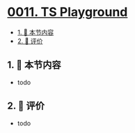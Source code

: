 # [0011. TS Playground](https://github.com/tnotesjs/TNotes.typescript/tree/main/notes/0011.%20TS%20Playground)

<!-- region:toc -->

- [1. 🎯 本节内容](#1--本节内容)
- [2. 🫧 评价](#2--评价)

<!-- endregion:toc -->

## 1. 🎯 本节内容

- todo

## 2. 🫧 评价

- todo
